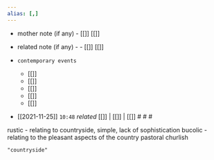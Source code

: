 ```yaml
---
alias: [,]
---
```

- mother note (if any)
		- [[]] [[]]
- related note (if any) -
		- [[]] [[]]
- `contemporary events`
	- [[]]
	- [[]]
	- [[]]
	- [[]]
	- [[]]

- [[2021-11-25]]  `10:48` _related_ [[]] | [[]] | [[]] # # #

rustic - relating to countryside, simple, lack of sophistication
bucolic - relating to the pleasant aspects of the country
pastoral
churlish

```query
"countryside"
```
